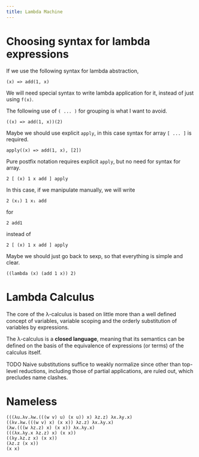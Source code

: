 ```yaml
---
title: Lambda Machine
---
```


# Choosing syntax for lambda expressions

If we use the following syntax for lambda abstraction,

```
(x) => add(1, x)
```

We will need special syntax to write lambda application for it,
instead of just using `f(x)`.

The following use of `( ... )` for grouping
is what I want to avoid.

```
((x) => add(1, x))(2)
```

Maybe we should use explicit `apply`,
in this case syntax for array `[ ... ]` is required.

```
apply((x) => add(1, x), [2])
```

Pure postfix notation requires explicit `apply`,
but no need for syntax for array.

```
2 [ (x) 1 x add ] apply
```

In this case, if we manipulate manually,
we will write

```
2 (x₁) 1 x₁ add
```

for

```
2 add1
```

instead of

```
2 [ (x) 1 x add ] apply
```

Maybe we should just go back to sexp,
so that everything is simple and clear.

```
((lambda (x) (add 1 x)) 2)
```

# Lambda Calculus

The core of the λ-calculus is based on little more than a well deﬁned
concept of variables, variable scoping and the orderly substitution of
variables by expressions.

The λ-calculus is a **closed language**, meaning that its semantics
can be deﬁned on the basis of the equivalence of expressions (or
terms) of the calculus itself.

TODO Naive substitutions suﬃce to weakly normalize since other than
top-level reductions, including those of partial applications, are
ruled out, which precludes name clashes.

# Nameless

```
(((λu.λv.λw.(((w v) u) (x u)) x) λz.z) λx.λy.x)
((λv.λw.(((w v) x) (x x)) λz.z) λx.λy.x)
(λw.(((w λz.z) x) (x x)) λx.λy.x)
(((λx.λy.x λz.z) x) (x x))
((λy.λz.z x) (x x))
(λz.z (x x))
(x x)
```
